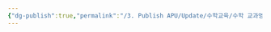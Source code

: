 ```yaml
---
{"dg-publish":true,"permalink":"/3. Publish APU/Update/수학교육/수학 교과영역/단원/여러가지 순열/","dgPassFrontmatter":true,"noteIcon":"","created":"","updated":""}
---
```


